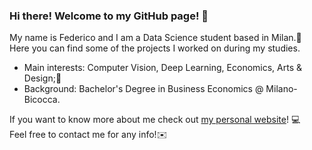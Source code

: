 ### Hi there! Welcome to my GitHub page! 👋

My name is Federico and I am a Data Science student based in Milan.📍<br/>
Here you can find some of the projects I worked on during my studies.<br/>

* Main interests: Computer Vision, Deep Learning, Economics, Arts & Design;🎨
* Background: Bachelor's Degree in Business Economics @ Milano-Bicocca.

If you want to know more about me check out [my personal website](https://www.federicodeservi.com)! 💻<br/>
Feel free to contact me for any info!✉️
